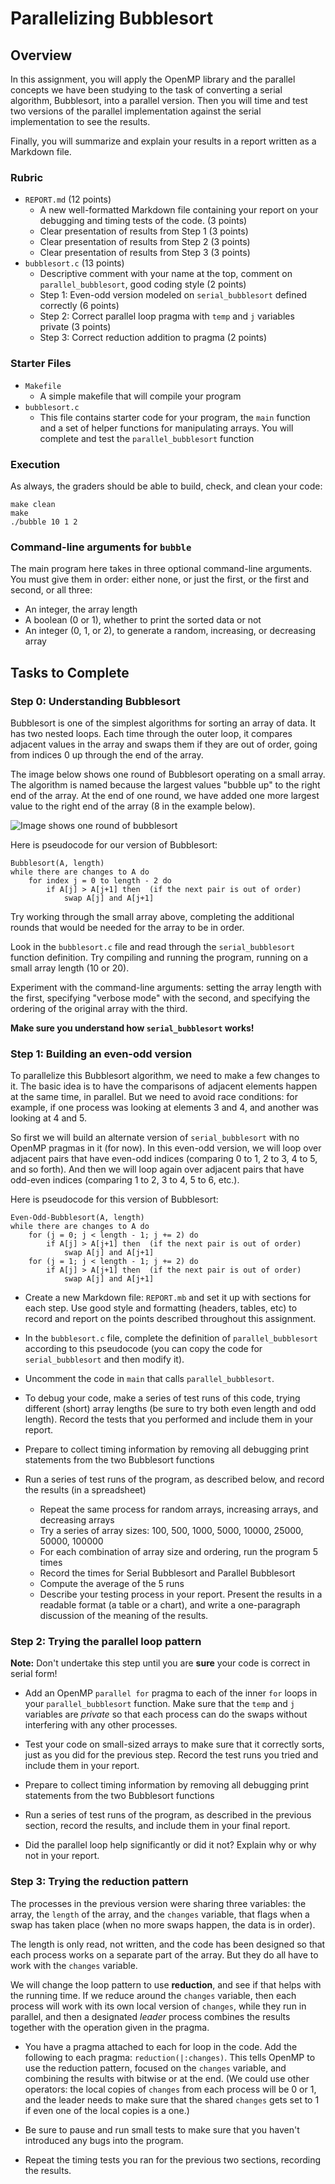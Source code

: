 # Parallelizing Bubblesort

## Overview

In this assignment, you will apply the OpenMP library and the parallel concepts we
have been studying to the task of converting a serial algorithm, Bubblesort, into
a parallel version. Then you will time and test two versions of the parallel implementation
against the serial implementation to see the results.

Finally, you will summarize and explain your results in a report written as a Markdown file.


### Rubric

* `REPORT.md` (12 points)
    - A new well-formatted Markdown file containing your report on your debugging and timing tests
    of the code. (3 points)
    - Clear presentation of results from Step 1 (3 points)
    - Clear presentation of results from Step 2 (3 points)
    - Clear presentation of results from Step 3 (3 points)
* `bubblesort.c` (13 points)
   - Descriptive comment with your name at the top, comment on `parallel_bubblesort`,
   good coding style (2 points)
   - Step 1: Even-odd version modeled on `serial_bubblesort` defined correctly (6 points)
   - Step 2: Correct parallel loop pragma with `temp` and `j` variables private (3 points)
   - Step 3: Correct reduction addition to pragma (2 points)


### Starter Files

* `Makefile`
    - A simple makefile that will compile your program
* `bubblesort.c`
    - This file contains starter code for your program, the `main`
    function and a set of helper functions for manipulating arrays. 
    You will complete and test the `parallel_bubblesort` function


### Execution

As always, the graders should be able to build, check, and clean your code:

```
make clean
make
./bubble 10 1 2
```

### Command-line arguments for `bubble`

The main program here takes in three optional command-line arguments. You must
give them in order: either none, or just the first, or the first and second, or all
three:
* An integer, the array length
* A boolean (0 or 1), whether to print the sorted data or not
* An integer (0, 1, or 2), to generate a random, increasing, or decreasing array
    
## Tasks to Complete

### Step 0: Understanding Bubblesort

Bubblesort is one of the simplest algorithms for sorting an array of data. It
has two nested loops. Each time through the outer loop, it compares adjacent values
in the array and swaps them if they are out of order, going from indices 0 up through
the end of the array.

The image below shows one round of Bubblesort operating on a small array. The
algorithm is named because the largest values "bubble up" to the right end of the 
array. At the end of one round, we have added one more largest value to the right
end of the array (8 in the example below).

![Image shows one round of bubblesort](bubblesort.drawio.png)

Here is pseudocode for our version of Bubblesort:
```
Bubblesort(A, length)
while there are changes to A do
    for index j = 0 to length - 2 do
        if A[j] > A[j+1] then  (if the next pair is out of order)
            swap A[j] and A[j+1]
```

Try working through the small array above, completing the additional rounds that
would be needed for the array to be in order.

Look in the `bubblesort.c` file and read through the `serial_bubblesort` function
definition. Try compiling and running the program, running on a small array length
(10 or 20). 

Experiment with the command-line arguments: setting the array length with the first,
specifying "verbose mode" with the second, and specifying the ordering of the
original array with the third.

**Make sure you understand how `serial_bubblesort` works!**

### Step 1: Building an even-odd version

To parallelize this Bubblesort algorithm, we need to make a few changes to it. The
basic idea is to have the comparisons of adjacent elements happen at the same time,
in parallel. But we need to avoid race conditions: for example, if one process
was looking at elements 3 and 4, and another was looking at 4 and 5. 

So first we will build an alternate version of `serial_bubblesort` with no OpenMP
pragmas in it (for now). In this even-odd version, we will loop over adjacent pairs
that have even-odd indices (comparing 0 to 1, 2 to 3, 4 to 5, and so forth). And
then we will loop again over adjacent pairs that have odd-even indices (comparing
1 to 2, 3 to 4, 5 to 6, etc.).

Here is pseudocode for this version of Bubblesort:
```
Even-Odd-Bubblesort(A, length)
while there are changes to A do
    for (j = 0; j < length - 1; j += 2) do
        if A[j] > A[j+1] then  (if the next pair is out of order)
            swap A[j] and A[j+1]
    for (j = 1; j < length - 1; j += 2) do
        if A[j] > A[j+1] then  (if the next pair is out of order)
            swap A[j] and A[j+1]
```

* Create a new Markdown file: `REPORT.mb` and set it up with sections for each
step. Use good style and formatting (headers, tables, etc) to record and report
on the points described throughout this assignment.

* In the `bubblesort.c` file, complete the definition of `parallel_bubblesort` according
to this pseudocode (you can copy the code for `serial_bubblesort` and then modify
it). 

* Uncomment the code in `main` that calls `parallel_bubblesort`.

* To debug your code, make a series of test runs of this code, trying different 
(short) array lengths (be sure to try both even length and odd length). 
Record the tests that you performed and include them in your report.

* Prepare to collect timing information by removing all debugging print statements
from the two Bubblesort functions

* Run a series of test runs of the program, as described below, and record the results
(in a spreadsheet)
    - Repeat the same process for random arrays, increasing arrays, and decreasing arrays
    - Try a series of array sizes: 100, 500, 1000, 5000, 10000, 25000, 50000, 100000
    - For each combination of array size and ordering, run the program 5 times
    - Record the times for Serial Bubblesort and Parallel Bubblesort
    - Compute the average of the 5 runs
    - Describe your testing process in your report. Present the results in a 
    readable format (a table or a chart), and write a one-paragraph discussion
    of the meaning of the results.

### Step 2: Trying the parallel loop pattern

**Note:** Don't undertake this step until you are **sure** your code is correct in
serial form!

* Add an OpenMP `parallel for` pragma to each of the inner `for` loops in your
`parallel_bubblesort` function. Make sure that the `temp` and `j` variables are
_private_ so that each process can do the swaps without interfering with any other processes.

* Test your code on small-sized arrays to make sure that it correctly sorts, just
as you did for the previous step. Record the test runs you tried and include 
them in your report.

* Prepare to collect timing information by removing all debugging print statements
from the two Bubblesort functions

* Run a series of test runs of the program, as described in the previous section,
record the results, and include them in your final report.

* Did the parallel loop help significantly or did it not? Explain why or why not
in your report.

### Step 3: Trying the reduction pattern

The processes in the previous version were sharing three variables: the array,
the `length` of the array, and the `changes` variable, that flags when a swap has taken
place (when no more swaps happen, the data is in order).

The length is only read, not written, and the code has been designed so that each
process works on a separate part of the array. But they do all have to work with the
`changes` variable. 

We will change the loop pattern to use **reduction**, and see if that helps with
the running time. If we reduce around the `changes` variable, then each process
will work with its own local version of `changes`, while they run in parallel, and 
then a designated _leader_ process combines the results together with the operation
given in the pragma.

* You have a pragma attached to each for loop in the code. Add the following to each
pragma: `reduction(|:changes)`. This tells OpenMP to use the reduction pattern,
focused on the `changes` variable, and combining the results with bitwise or at the
end. (We could use other operators: the local copies of `changes` from each 
process will be 0 or 1, and the leader needs to make sure that the shared `changes`
gets set to 1 if even one of the local copies is a one.)

* Be sure to pause and run small tests to make sure that you haven't introduced
any bugs into the program.

* Repeat the timing tests you ran for the previous two sections, recording the results.



